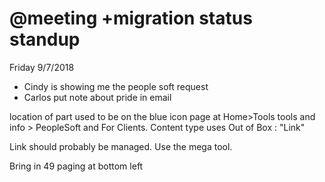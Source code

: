 # @meeting +migration status standup

Friday 9/7/2018

* Cindy is showing me the people soft request
* Carlos put note about pride in email

location of part used to be on the blue icon page at Home>Tools
tools and info >
PeopleSoft and For Clients. Content type uses Out of Box : "Link"

Link should probably be managed. Use the mega tool.

Bring in 49
paging at bottom left
